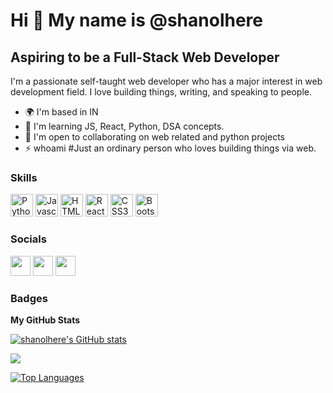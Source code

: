 Hi 👋 My name is @shanolhere
==============================

Aspiring to be a Full-Stack Web Developer
------------------------------------------

I'm a passionate self-taught web developer who has a major interest in web development field. I love building things, writing, and speaking to people.

* 🌍  I'm based in IN
* 🧠  I'm learning JS, React, Python, DSA concepts.
* 🤝  I'm open to collaborating on web related and python projects
* ⚡  whoami #Just an ordinary person who loves building things via web.

### Skills

<p align="left">
<a href="https://www.python.org/" target="_blank" rel="noreferrer"><img src="https://raw.githubusercontent.com/danielcranney/readme-generator/main/public/icons/skills/python-colored.svg" width="36" height="36" alt="Python" /></a>
<a href="https://developer.mozilla.org/en-US/docs/Web/JavaScript" target="_blank" rel="noreferrer"><img src="https://raw.githubusercontent.com/danielcranney/readme-generator/main/public/icons/skills/javascript-colored.svg" width="36" height="36" alt="Javascript" /></a>
<a href="https://developer.mozilla.org/en-US/docs/Glossary/HTML5" target="_blank" rel="noreferrer"><img src="https://raw.githubusercontent.com/danielcranney/readme-generator/main/public/icons/skills/html5-colored.svg" width="36" height="36" alt="HTML5" /></a>
<a href="https://reactjs.org/" target="_blank" rel="noreferrer"><img src="https://raw.githubusercontent.com/danielcranney/readme-generator/main/public/icons/skills/react-colored.svg" width="36" height="36" alt="React" /></a>
<a href="https://www.w3.org/TR/CSS/#css" target="_blank" rel="noreferrer"><img src="https://raw.githubusercontent.com/danielcranney/readme-generator/main/public/icons/skills/css3-colored.svg" width="36" height="36" alt="CSS3" /></a>
<a href="https://getbootstrap.com/" target="_blank" rel="noreferrer"><img src="https://raw.githubusercontent.com/danielcranney/readme-generator/main/public/icons/skills/bootstrap-colored.svg" width="36" height="36" alt="Bootstrap" /></a>
</p>

### Socials

<p align="left"> <a href="https://www.dev.to/sabiyatabassum" target="_blank" rel="noreferrer"><img src="https://raw.githubusercontent.com/danielcranney/readme-generator/main/public/icons/socials/devdotto.svg" width="32" height="32" /></a> <a href="https://www.github.com/shanolhere" target="_blank" rel="noreferrer"><img src="https://raw.githubusercontent.com/danielcranney/readme-generator/main/public/icons/socials/github.svg" width="32" height="32" /></a> <a href="https://www.twitter.com/nerd_fswd" target="_blank" rel="noreferrer"><img src="https://raw.githubusercontent.com/danielcranney/readme-generator/main/public/icons/socials/twitter.svg" width="32" height="32" /></a></p>

### Badges

<b>My GitHub Stats</b>

<a href="http://www.github.com/shanolhere"><img src="https://github-readme-stats.vercel.app/api?username=shanolhere&show_icons=true&hide=&count_private=true&title_color=10b981&text_color=ffffff&icon_color=10b981&bg_color=1c1917&hide_border=true&show_icons=true" alt="shanolhere's GitHub stats" /></a>

<a href="http://www.github.com/shanolhere"><img src="https://github-readme-streak-stats.herokuapp.com/?user=shanolhere&stroke=ffffff&background=1c1917&ring=10b981&fire=10b981&currStreakNum=ffffff&currStreakLabel=10b981&sideNums=ffffff&sideLabels=ffffff&dates=ffffff&hide_border=true" /></a>

<!-- <a href="http://www.github.com/shanolhere"><img src="https://activity-graph.herokuapp.com/graph?username=shanolhere&bg_color=1c1917&color=ffffff&line=10b981&point=ffffff&area_color=1c1917&area=true&hide_border=true&custom_title=GitHub%20Commits%20Graph" alt="GitHub Commits Graph" /></a> -->

<a href="https://github.com/shanolhere" align="left"><img src="https://github-readme-stats.vercel.app/api/top-langs/?username=shanolhere&langs_count=10&title_color=10b981&text_color=ffffff&icon_color=10b981&bg_color=1c1917&hide_border=true&locale=en&custom_title=Top%20%Languages" alt="Top Languages" /></a>

<!-- <b>Top Repositories</b>

<div width="100%" align="center"><a href="https://github.com/shanolhere/-html-css-courseExercises-by-jonasschmedtmann" align="left"><img align="left" width="45%" src="https://github-readme-stats.vercel.app/api/pin/?username=shanolhere&repo=-html-css-courseExercises-by-jonasschmedtmann&title_color=10b981&text_color=ffffff&icon_color=10b981&bg_color=1c1917&hide_border=true&locale=en" /></a><a href="https://github.com/shanolhere/Daily-Python" align="right"><img align="right" width="45%" src="https://github-readme-stats.vercel.app/api/pin/?username=shanolhere&repo=Daily-Python&title_color=10b981&text_color=ffffff&icon_color=10b981&bg_color=1c1917&hide_border=true&locale=en" /></a></div><br /><br /><br /><br /><br /><br /><br /> -->

